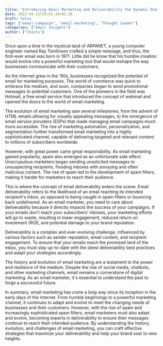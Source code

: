 ```yaml
---
title: "Introducing Email Marketing and Deliverability the Dynamic Duo"
date: 2023-04-13T20:01:44+05:30
draft: false
tags: ["email-campaign", "email-marketing", "Thought Leader"]
categories: ["Email Insights"]
author: ["Chaitu"]
---
```


Once upon a time in the mystical land of ARPANET, a young computer engineer named Ray Tomlinson crafted a simple message, and thus, the first-ever email was born in 1971. Little did he know that his humble creation would evolve into a powerful marketing tool that would reshape the way businesses communicate with their customers.

As the internet grew in the '90s, businesses recognized the potential of email for marketing purposes. The world of commerce was quick to embrace the medium, and soon, companies began to send promotional messages to potential customers. One of the pioneers in the field was Hotmail, a free email service that introduced the concept of webmail and opened the doors to the world of email marketing.

The evolution of email marketing saw several milestones, from the advent of HTML emails allowing for visually appealing messages, to the emergence of email service providers (ESPs) that made managing email campaigns much more accessible. The rise of marketing automation, personalization, and segmentation further transformed email marketing into a highly sophisticated channel, capable of delivering targeted and relevant content to millions of subscribers worldwide.

However, with great power came great responsibility. As email marketing gained popularity, spam also emerged as an unfortunate side effect. Unscrupulous marketers began sending unsolicited messages to unsuspecting recipients, flooding inboxes with annoying and often malicious content. The rise of spam led to the development of spam filters, making it harder for marketers to reach their audience.

This is where the concept of email deliverability enters the scene. Email deliverability refers to the likelihood of an email reaching its intended recipient's inbox, as opposed to being caught in spam filters or bouncing back undelivered. As an email marketer, you need to care about deliverability because it directly impacts the success of your campaigns. If your emails don't reach your subscribers' inboxes, your marketing efforts will go to waste, resulting in lower engagement, reduced return on investment (ROI), and potential damage to your brand reputation.

Deliverability is a complex and ever-evolving challenge, influenced by various factors such as sender reputation, email content, and recipient engagement. To ensure that your emails reach the promised land of the inbox, you must stay up-to-date with the latest deliverability best practices and adapt your strategies accordingly.

The history and evolution of email marketing are a testament to the power and resilience of the medium. Despite the rise of social media, chatbots, and other marketing channels, email remains a cornerstone of digital marketing. As an email marketer, it's essential to understand the past to forge a successful future.

In summary, email marketing has come a long way since its inception in the early days of the internet. From humble beginnings to a powerful marketing channel, it continues to adapt and evolve to meet the changing needs of businesses and their customers. However, with the rise of spam and increasingly sophisticated spam filters, email marketers must also adapt and evolve, becoming experts in deliverability to ensure their messages continue to reach their intended audience. By understanding the history, evolution, and challenges of email marketing, you can craft effective strategies that maximize your deliverability and help your brand soar to new heights.
